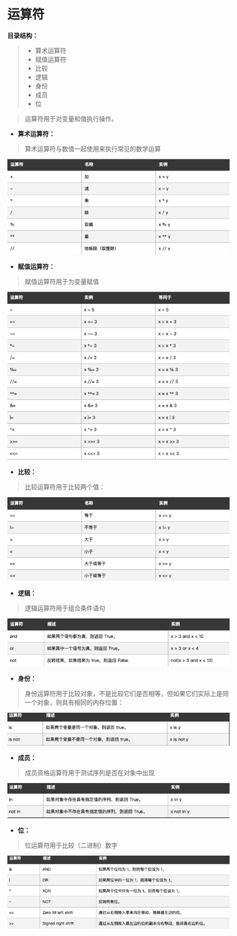 # 运算符

**目录结构：**

> - 算术运算符
> - 赋值运算符
> - 比较
> - 逻辑
> - 身份
> - 成员
> - 位

> 运算符用于对变量和值执行操作。

- **算术运算符：**

> 算术运算符与数值一起使用来执行常见的数学运算

![](https://raw.githubusercontent.com/1203952894/macminiPicGo/main/20220817143712.png)

- **赋值运算符：**

> 赋值运算符用于为变量赋值

![](https://raw.githubusercontent.com/1203952894/macminiPicGo/main/20220817143808.png)

- **比较：**

> 比较运算符用于比较两个值：

![](https://raw.githubusercontent.com/1203952894/macminiPicGo/main/20220817143841.png)

- **逻辑：**

> 逻辑运算符用于组合条件语句

![](https://raw.githubusercontent.com/1203952894/macminiPicGo/main/20220817143909.png)

- **身份：**

> 身份运算符用于比较对象，不是比较它们是否相等，但如果它们实际上是同一个对象，则具有相同的内存位置：

![](https://raw.githubusercontent.com/1203952894/macminiPicGo/main/20220817144321.png)

- **成员：**

> 成员资格运算符用于测试序列是否在对象中出现

![](https://raw.githubusercontent.com/1203952894/macminiPicGo/main/20220817144337.png)

- **位：**

> 位运算符用于比较（二进制）数字

![](https://raw.githubusercontent.com/1203952894/macminiPicGo/main/20220817144350.png)
